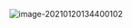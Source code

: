 ![image-20210120134400102](C:\Users\aasar\AppData\Roaming\Typora\typora-user-images\image-20210120134400102.png)